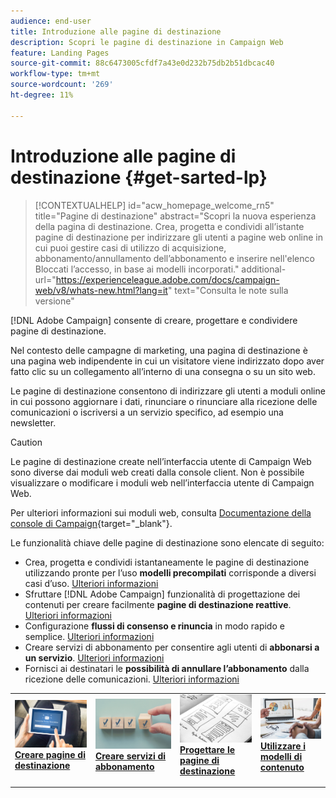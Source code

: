 ```yaml
---
audience: end-user
title: Introduzione alle pagine di destinazione
description: Scopri le pagine di destinazione in Campaign Web
feature: Landing Pages
source-git-commit: 88c6473005cfdf7a43e0d232b75db2b51dbcac40
workflow-type: tm+mt
source-wordcount: '269'
ht-degree: 11%

---
```


# Introduzione alle pagine di destinazione {#get-sarted-lp}

>[!CONTEXTUALHELP]
>id="acw_homepage_welcome_rn5"
>title="Pagine di destinazione"
>abstract="Scopri la nuova esperienza della pagina di destinazione. Crea, progetta e condividi all’istante pagine di destinazione per indirizzare gli utenti a pagine web online in cui puoi gestire casi di utilizzo di acquisizione, abbonamento/annullamento dell’abbonamento e inserire nell&#39;elenco Bloccati l’accesso, in base ai modelli incorporati."
>additional-url="https://experienceleague.adobe.com/docs/campaign-web/v8/whats-new.html?lang=it" text="Consulta le note sulla versione"

[!DNL Adobe Campaign] consente di creare, progettare e condividere pagine di destinazione.

Nel contesto delle campagne di marketing, una pagina di destinazione è una pagina web indipendente in cui un visitatore viene indirizzato dopo aver fatto clic su un collegamento all’interno di una consegna o su un sito web.

Le pagine di destinazione consentono di indirizzare gli utenti a moduli online in cui possono aggiornare i dati, rinunciare o rinunciare alla ricezione delle comunicazioni o iscriversi a un servizio specifico, ad esempio una newsletter.

>[!CAUTION]
>
>Le pagine di destinazione create nell’interfaccia utente di Campaign Web sono diverse dai moduli web creati dalla console client. Non è possibile visualizzare o modificare i moduli web nell’interfaccia utente di Campaign Web.
>
>Per ulteriori informazioni sui moduli web, consulta [Documentazione della console di Campaign](https://experienceleague.adobe.com/docs/campaign/campaign-v8/content/webapps.html){target="_blank"}.

Le funzionalità chiave delle pagine di destinazione sono elencate di seguito:

* Crea, progetta e condividi istantaneamente le pagine di destinazione utilizzando pronte per l’uso **modelli precompilati** corrisponde a diversi casi d’uso. [Ulteriori informazioni](create-lp.md)
* Sfruttare [!DNL Adobe Campaign] funzionalità di progettazione dei contenuti per creare facilmente **pagine di destinazione reattive**. [Ulteriori informazioni](lp-content.md)
* Configurazione **flussi di consenso e rinuncia** in modo rapido e semplice. [Ulteriori informazioni](lp-use-cases.md)
* Creare servizi di abbonamento per consentire agli utenti di **abbonarsi a un servizio**. [Ulteriori informazioni](lp-use-cases.md#lp-subscription)
* Fornisci ai destinatari le **possibilità di annullare l’abbonamento** dalla ricezione delle comunicazioni. [Ulteriori informazioni](lp-use-cases.md#lp-unsubscription)
  <!--Send a **confirmation email** upon opt-in or opt-out.-->

<table style="table-layout:fixed"><tr style="border: 0;">
<td>
<a href="create-lp.md">
<img alt="Lead" src="../assets/do-not-localize/lp-subscription.jpeg">
</a>
<div><a href="create-lp.md"><strong>Creare pagine di destinazione</strong>
</div>
<p>
</td>
<td>
<a href="../audience/manage-services.md">
<img alt="Non frequente" src="../assets/do-not-localize/lp-list.jpg">
</a>
<div>
<a href="../audience/manage-services.md"><strong>Creare servizi di abbonamento</strong></a>
</div>
<p></td>
<td>
<a href="lp-content.md">
<img alt="Convalida" src="../assets/do-not-localize/lp-design.jpg">
</a>
<div>
<a href="lp-content.md"><strong>Progettare le pagine di destinazione</strong></a>
</div>
<p>
</td>
<td>
<a href="lp-templates.md">
<img alt="Convalida" src="../assets/do-not-localize/lp-reporting.jpg">
</a>
<div>
<a href="lp-templates.md"><strong>Utilizzare i modelli di contenuto</strong></a>
</div>
<p>
</td>
</tr></table>
